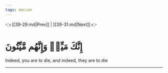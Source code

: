 ```yaml
---
tags: meccan
---
```


👈 [[39-29.md|Prev]] | [[39-31.md|Next]] 👉

# إِنَّكَ مَيِّتٞ وَإِنَّهُم مَّيِّتُونَ

Indeed, you are to die, and indeed, they are to die

---

